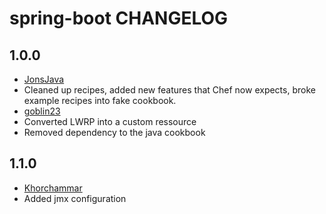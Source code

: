 spring-boot CHANGELOG
====

## 1.0.0
- [JonsJava](https://github.com/jonsjava)
- Cleaned up recipes, added new features that Chef now expects, broke example recipes into fake cookbook.
- [goblin23](https://github.com/goblin23)
- Converted LWRP into a custom ressource
- Removed dependency to the java cookbook
## 1.1.0
- [Khorchammar](https://github.com/Khorchammar)
- Added jmx configuration
